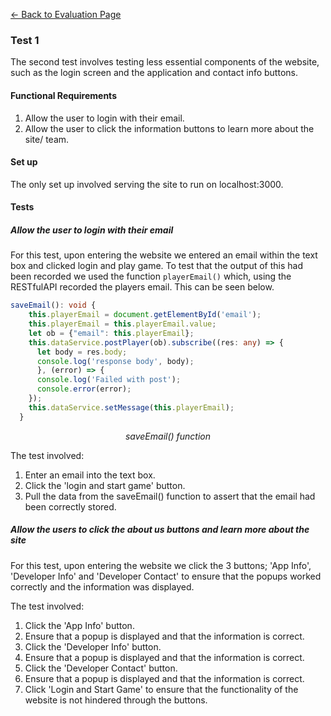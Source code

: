 [&#8592; Back to Evaluation Page](README.md)

### Test 1
The second test involves testing less essential components of the website, such as the login screen and the application and contact info buttons.

#### Functional Requirements
1. Allow the user to login with their email.
2. Allow the user to click the information buttons to learn more about the site/ team.

#### Set up
The only set up involved serving the site to run on localhost:3000.

#### Tests
##### Allow the user to login with their email
For this test, upon entering the website we entered an email within the text box and clicked login and play game. To test that the output of this had been recorded we used the function `playerEmail()` which, using the RESTfulAPI recorded the players email. This can be seen below.
```ts
saveEmail(): void {
    this.playerEmail = document.getElementById('email');
    this.playerEmail = this.playerEmail.value;
    let ob = {"email": this.playerEmail};
    this.dataService.postPlayer(ob).subscribe((res: any) => {
      let body = res.body;
      console.log('response body', body);
      }, (error) => {
      console.log('Failed with post');
      console.error(error);
    });
    this.dataService.setMessage(this.playerEmail);
  }
  ```
  <p align="center">
    <em>saveEmail() function</em>
  </p>

The test involved:
1. Enter an email into the text box.
2. Click the 'login and start game' button.
3. Pull the data from the saveEmail() function to assert that the email had been correctly stored.

##### Allow the users to click the about us buttons and learn more about the site
For this test, upon entering the website we click the 3 buttons; 'App Info', 'Developer Info' and 'Developer Contact' to ensure that the popups worked correctly and the information was displayed.


The test involved:
1. Click the 'App Info' button.
2. Ensure that a popup is displayed and that the information is correct.
3. Click the 'Developer Info' button.
4. Ensure that a popup is displayed and that the information is correct.
5. Click the 'Developer Contact' button.
6. Ensure that a popup is displayed and that the information is correct.
7. Click 'Login and Start Game' to ensure that the functionality of the website is not hindered through the buttons.

